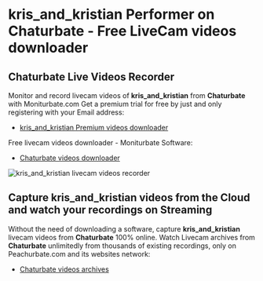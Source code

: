# kris_and_kristian Performer on Chaturbate - Free LiveCam videos downloader

## Chaturbate Live Videos Recorder

Monitor and record livecam videos of **kris_and_kristian** from **Chaturbate** with Moniturbate.com
Get a premium trial for free by just and only registering with your Email address:
* [kris_and_kristian Premium videos downloader](https://moniturbate.com/request-demo-licence-key.html)

Free livecam videos downloader - Moniturbate Software:
* [Chaturbate videos downloader](https://moniturbate.com/moniturbate-download-software.html)

![kris_and_kristian livecam videos recorder](https://peachurnet.com/templates/moniturbate-software.png)


## Capture kris_and_kristian videos from the Cloud and watch your recordings on Streaming

Without the need of downloading a software, capture **kris_and_kristian** livecam videos from **Chaturbate** 100% online.
Watch Livecam archives from **Chaturbate** unlimitedly from thousands of existing recordings, only on Peachurbate.com and its websites network:
* [Chaturbate videos archives](https://peachurnet.com/)